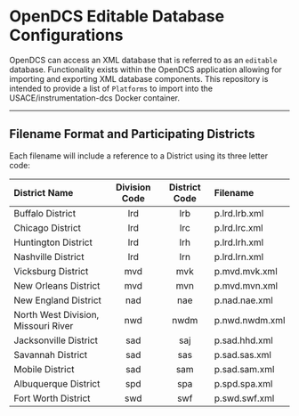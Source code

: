 # OpenDCS Editable Database Configurations

OpenDCS can access an XML database that is referred to as an `editable` database.  Functionality exists within the OpenDCS application allowing for importing and exporting XML database components.  This repository is intended to provide a list of `Platforms` to import into the USACE/instrumentation-dcs Docker container.

---

## Filename Format and Participating Districts

Each filename will include a reference to a District using its three letter code:

| District Name | Division Code | District Code | Filename |
| :--- | :---: | :---: | :----- |
| Buffalo District | lrd |  lrb | p.lrd.lrb.xml |
| Chicago District | lrd |  lrc | p.lrd.lrc.xml |
| Huntington District | lrd |  lrh | p.lrd.lrh.xml |
| Nashville District | lrd | lrn | p.lrd.lrn.xml |
| Vicksburg District | mvd | mvk | p.mvd.mvk.xml |
| New Orleans District | mvd | mvn | p.mvd.mvn.xml |
| New England District | nad |  nae | p.nad.nae.xml |
| North West Division, Missouri River | nwd |  nwdm | p.nwd.nwdm.xml |
| Jacksonville District | sad | saj | p.sad.hhd.xml |
| Savannah District | sad | sas | p.sad.sas.xml |
| Mobile District | sad | sam | p.sad.sam.xml |
| Albuquerque District | spd | spa | p.spd.spa.xml |
| Fort Worth District | swd | swf | p.swd.swf.xml